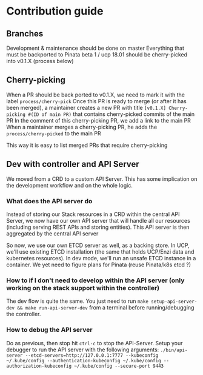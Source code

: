 # Contribution guide

## Branches

Development & maintenance should be done on master
Everything that must be backported to Pinata beta 1 / ucp 18.01 should be cherry-picked into v0.1.X (process below)

## Cherry-picking

When a PR should be back ported to v0.1.X, we need to mark it with the label `process/cherry-pick`
Once this PR is ready to merge (or after it has been merged), a maintainer creates a new PR with title `[v0.1.X] Cherry-picking #(ID of main PR)` that contains cherry-picked commits of the main PR
In the comment of this cherry-picking PR, we add a link to the main PR
When a maintainer merges a cherry-picking PR, he adds the `process/cherry-picked` to the main PR

This way it is easy to list merged PRs that require cherry-picking

## Dev with controller and API Server

We moved from a CRD to a custom API Server. This has some implication on the development workflow and on the whole logic.

### What does the API server do

Instead of storing our Stack resources in a CRD within the central API Server, we now have our own API server that will handle all our resources (including serving REST APIs and storing entities). This API server is then aggregated by the central
API server

So now, we use our own ETCD server as well, as a backing store. In UCP, we'll use existing ETCD installation (the same that holds UCP/Enzi data and kubernetes resources). In dev mode, we'll run an unsafe ETCD instance in a container.
We yet need to figure plans for Pinata (reuse Pinata/k8s etcd ?)

### How to if I don't need to develop within the API server (only working on the stack support within the controller)

The dev flow is quite the same. You just need to run `make setup-api-server-dev && make run-api-server-dev` from a terminal before running/debugging the controller.

### How to debug the API server

Do as previous, then stop hit `ctrl-c` to stop the API-Server. Setup your debugger to run the API server with the following arguments: 
`./bin/api-server --etcd-servers=http://127.0.0.1:7777 --kubeconfig ~/.kube/config --authentication-kubeconfig ~/.kube/config --authorization-kubeconfig ~/.kube/config --secure-port 9443`